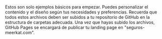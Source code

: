 Estos son solo ejemplos básicos para empezar. Puedes personalizar el contenido y el diseño según tus necesidades y preferencias. Recuerda que todos estos archivos deben ser subidos a tu repositorio de GitHub en la estructura de carpetas adecuada. Una vez que hayas subido los archivos, GitHub Pages se encargará de publicar tu landing page en "seguros-meerkat.com". 
